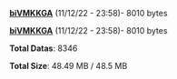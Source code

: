[**biVMKKGA**](/data/biVMKKGA.txt) (11/12/22 - 23:58)- 8010 bytes

[**biVMKKGA**](/data/biVMKKGA.txt) (11/12/22 - 23:58)- 8010 bytes

**Total Datas**: 8346

**Total Size**: 48.49 MB / 48.5 MB